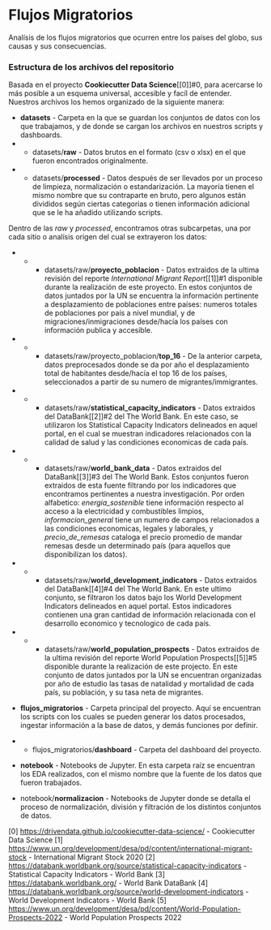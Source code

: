 # Flujos Migratorios

Analísis de los flujos migratorios que ocurren entre los países del globo, sus causas y sus consecuencias.

### Estructura de los archivos del repositorio

Basada en el proyecto **Cookiecutter Data Science**[[0]]#0, para acercarse lo más posible a un esquema universal, accesible y facíl de entender. Nuestros archivos los hemos organizado de la siguiente manera:

* **datasets** - Carpeta en la que se guardan los conjuntos de datos con los que trabajamos, y de donde se cargan los archivos en nuestros scripts y dashboards.
* * datasets/**raw** - Datos brutos en el formato (csv o xlsx) en el que fueron encontrados originalmente.
* * datasets/**processed** - Datos después de ser llevados por un proceso de limpieza, normalización o estandarización. La mayoría tienen el mismo nombre que su contraparte en bruto, pero algunos están divididos según ciertas categorias o tienen información adicional que se le ha añadido utilizando scripts.

Dentro de las *raw* y *processed*, encontramos otras subcarpetas, una por cada sitio o analísis origen del cual se extrayeron los datos:

* * * datasets/raw/**proyecto_poblacion** - Datos extraidos de la ultima revisión del reporte *International Migrant Report*[[1]]#1 disponible durante la realización de este proyecto. En estos conjuntos de datos juntados por la UN se encuentra la información pertinente a desplazamiento de poblaciones entre países: numeros totales de poblaciones por país a nivel mundial, y de migraciones/inmigraciones desde/hacía los países con información publica y accesible.
* * * datasets/raw/proyecto_poblacion/**top_16** - De la anterior carpeta, datos preprocesados donde se da por año el desplazamiento total de habitantes desde/hacía el top 16 de los países, seleccionados a partir de su numero de migrantes/immigrantes.
 
* * * datasets/raw/**statistical_capacity_indicators** - Datos extraidos del DataBank[[2]]#2 del The World Bank. En este caso, se utilizaron los Statistical Capacity Indicators delineados en aquel portal, en el cual se muestran indicadores relacionados con la calidad de salud y las condiciones economicas de cada país.

* * * datasets/raw/**world_bank_data** - Datos extraidos del DataBank[[3]]#3 del The World Bank. Estos conjuntos fueron extraidos de esta fuente filtrando por los indicadores que encontramos pertinentes a nuestra investigación. Por orden alfabetico: *energia_sostenible* tiene información respecto al acceso a la electricidad y combustibles limpios, *informacion_general* tiene un numero de campos relacionados a las condiciones economicas, legales y laborales, y *precio_de_remesas* cataloga el precio promedio de mandar remesas desde un determinado país (para aquellos que disponibilizan los datos).

* * * datasets/raw/**world_development_indicators** - Datos extraidos del DataBank[[4]]#4 del The World Bank. En este ultimo conjunto, se filtraron los datos bajo los World Development Indicators delineados en aquel portal. Estos indicadores contienen una gran cantidad de información relacionada con el desarrollo economico y tecnologico de cada país.

* * * datasets/raw/**world_population_prospects** - Datos extraidos de la ultima revisión del reporte World Population Prospects[[5]]#5 disponible durante la realización de este projecto. En este conjunto de datos juntados por la UN se encuentran organizadas por año de estudio las tasas de natalidad y mortalidad de cada país, su población, y su tasa neta de migrantes. 

* **flujos_migratorios** - Carpeta principal del proyecto. Aquí se encuentran los scripts con los cuales se pueden generar los datos procesados, ingestar información a la base de datos, y demás funciones por definir.
* * flujos_migratorios/**dashboard** - Carpeta del dashboard del proyecto. 

* **notebook** - Notebooks de Jupyter. En esta carpeta raíz se encuentran los EDA realizados, con el mismo nombre que la fuente de los datos que fueron trabajados.
* notebook/**normalizacion** - Notebooks de Jupyter donde se detalla el proceso de normalización, división y filtración de los distintos conjuntos de datos.

<a id="0">[0] https://drivendata.github.io/cookiecutter-data-science/ - Cookiecutter Data Science</a>
<a id="1">[1] https://www.un.org/development/desa/pd/content/international-migrant-stock - International Migrant Stock 2020</a>
<a id="2">[2] https://databank.worldbank.org/source/statistical-capacity-indicators - Statistical Capacity Indicators - World Bank</a>
<a id="3">[3] https://databank.worldbank.org/ - World Bank DataBank</a>
<a id="4">[4] https://databank.worldbank.org/source/world-development-indicators - World Development Indicators - World Bank</a>
<a id="5">[5] https://www.un.org/development/desa/pd/content/World-Population-Prospects-2022 - World Population Prospects 2022</a>